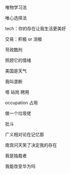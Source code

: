 唯物学习法

唯心选择法

tech：你的存在让我生活更美好

交易：积极 or 消极

苛政酷刑

照顾它的情绪

美国是天气

我叫垄断

塔 站岗 聘用

occupation 占用

做一个垃圾佬

批斗

广义相对论在记忆那

南宫问天笑了决定我的存在

我是独裁者

我能改变华为吗